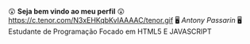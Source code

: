😲 **Seja bem vindo ao meu perfil** 😲
https://c.tenor.com/N3xEHKqbKvIAAAAC/tenor.gif
       🖥️ _Antony Passarin_ 🖥️
       Estudante de Programação
     Focado em HTML5 E JAVASCRIPT
